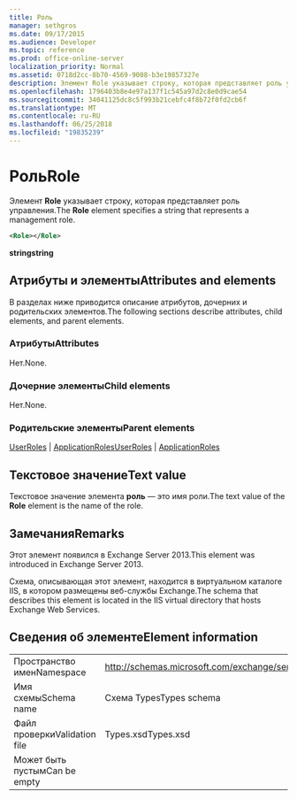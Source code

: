 ```yaml
---
title: Роль
manager: sethgros
ms.date: 09/17/2015
ms.audience: Developer
ms.topic: reference
ms.prod: office-online-server
localization_priority: Normal
ms.assetid: 0718d2cc-8b70-4569-9008-b3e19857327e
description: Элемент Role указывает строку, которая представляет роль управления.
ms.openlocfilehash: 1796403b8e4e97a137f1c545a97d2c8e0d9cae54
ms.sourcegitcommit: 34041125dc8c5f993b21cebfc4f8b72f0fd2cb6f
ms.translationtype: MT
ms.contentlocale: ru-RU
ms.lasthandoff: 06/25/2018
ms.locfileid: "19835239"
---
```

# <a name="role"></a><span data-ttu-id="315fe-103">Роль</span><span class="sxs-lookup"><span data-stu-id="315fe-103">Role</span></span>

<span data-ttu-id="315fe-104">Элемент **Role** указывает строку, которая представляет роль управления.</span><span class="sxs-lookup"><span data-stu-id="315fe-104">The **Role** element specifies a string that represents a management role.</span></span> 
  
```XML
<Role></Role>
```

 <span data-ttu-id="315fe-105">**string**</span><span class="sxs-lookup"><span data-stu-id="315fe-105">**string**</span></span>
## <a name="attributes-and-elements"></a><span data-ttu-id="315fe-106">Атрибуты и элементы</span><span class="sxs-lookup"><span data-stu-id="315fe-106">Attributes and elements</span></span>

<span data-ttu-id="315fe-107">В разделах ниже приводится описание атрибутов, дочерних и родительских элементов.</span><span class="sxs-lookup"><span data-stu-id="315fe-107">The following sections describe attributes, child elements, and parent elements.</span></span>
  
### <a name="attributes"></a><span data-ttu-id="315fe-108">Атрибуты</span><span class="sxs-lookup"><span data-stu-id="315fe-108">Attributes</span></span>

<span data-ttu-id="315fe-109">Нет.</span><span class="sxs-lookup"><span data-stu-id="315fe-109">None.</span></span>
  
### <a name="child-elements"></a><span data-ttu-id="315fe-110">Дочерние элементы</span><span class="sxs-lookup"><span data-stu-id="315fe-110">Child elements</span></span>

<span data-ttu-id="315fe-111">Нет.</span><span class="sxs-lookup"><span data-stu-id="315fe-111">None.</span></span>
  
### <a name="parent-elements"></a><span data-ttu-id="315fe-112">Родительские элементы</span><span class="sxs-lookup"><span data-stu-id="315fe-112">Parent elements</span></span>

<span data-ttu-id="315fe-113">[UserRoles](userroles.md) | [ApplicationRoles](applicationroles.md)</span><span class="sxs-lookup"><span data-stu-id="315fe-113">[UserRoles](userroles.md) | [ApplicationRoles](applicationroles.md)</span></span>
  
## <a name="text-value"></a><span data-ttu-id="315fe-114">Текстовое значение</span><span class="sxs-lookup"><span data-stu-id="315fe-114">Text value</span></span>

<span data-ttu-id="315fe-115">Текстовое значение элемента **роль** — это имя роли.</span><span class="sxs-lookup"><span data-stu-id="315fe-115">The text value of the **Role** element is the name of the role.</span></span> 
  
## <a name="remarks"></a><span data-ttu-id="315fe-116">Замечания</span><span class="sxs-lookup"><span data-stu-id="315fe-116">Remarks</span></span>

<span data-ttu-id="315fe-117">Этот элемент появился в Exchange Server 2013.</span><span class="sxs-lookup"><span data-stu-id="315fe-117">This element was introduced in Exchange Server 2013.</span></span>
  
<span data-ttu-id="315fe-118">Схема, описывающая этот элемент, находится в виртуальном каталоге IIS, в котором размещены веб-службы Exchange.</span><span class="sxs-lookup"><span data-stu-id="315fe-118">The schema that describes this element is located in the IIS virtual directory that hosts Exchange Web Services.</span></span>
  
## <a name="element-information"></a><span data-ttu-id="315fe-119">Сведения об элементе</span><span class="sxs-lookup"><span data-stu-id="315fe-119">Element information</span></span>

|||
|:-----|:-----|
|<span data-ttu-id="315fe-120">Пространство имен</span><span class="sxs-lookup"><span data-stu-id="315fe-120">Namespace</span></span>  <br/> |http://schemas.microsoft.com/exchange/services/2006/types  <br/> |
|<span data-ttu-id="315fe-121">Имя схемы</span><span class="sxs-lookup"><span data-stu-id="315fe-121">Schema name</span></span>  <br/> |<span data-ttu-id="315fe-122">Схема Types</span><span class="sxs-lookup"><span data-stu-id="315fe-122">Types schema</span></span>  <br/> |
|<span data-ttu-id="315fe-123">Файл проверки</span><span class="sxs-lookup"><span data-stu-id="315fe-123">Validation file</span></span>  <br/> |<span data-ttu-id="315fe-124">Types.xsd</span><span class="sxs-lookup"><span data-stu-id="315fe-124">Types.xsd</span></span>  <br/> |
|<span data-ttu-id="315fe-125">Может быть пустым</span><span class="sxs-lookup"><span data-stu-id="315fe-125">Can be empty</span></span>  <br/> ||
   

